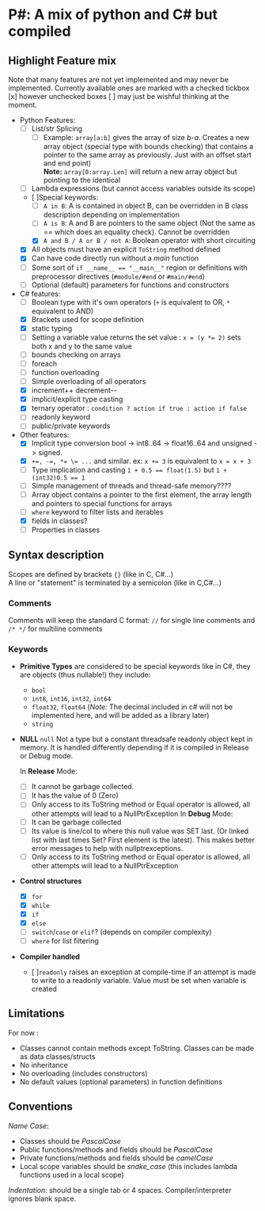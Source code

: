 # P#: A mix of python and C# but compiled #

## Highlight Feature mix ##

Note that many features are not yet implemented and may never be implemented. Currently available ones are marked with a checked tickbox [x] however unchecked boxes [ ] may just be wishful thinking at the moment.

- Python Features:
  - [ ] List/str Splicing
    - [ ] Example: `array[a:b]` gives the array of size *b-a*. Creates a new array object (special type with bounds checking) that contains a pointer to the same array as previously. Just with an offset start and end point)  
    **Note:** `array[0:array.Len]` will return a new array object but pointing to the identical

  - [ ] Lambda expressions (but cannot access variables outside its scope)

  - [ ]Special keywords:
    - [ ] `A in B`: A is contained in object B, can be overridden in B class description depending on implementation
    - [ ] `A is B`: A and B are pointers to the same object (Not the same as == which does an equality check). Cannot be overridden
    - [x] `A and B / A or B / not A`: Boolean operator with short circuiting
  - [x] All objects must have an explicit `ToString` method defined
  - [x] Can have code directly run without a *main* function
  - [ ] Some sort of `if __name__ == "__main__"` region  or definitions with preprocessor directives (`#module/#end` or `#main/#end`)
  - [ ] Optional (default) parameters for functions and constructors

- C# features:
  - [ ] Boolean type with it's own operators (`+` is equivalent to OR, `*` equivalent to AND)
  - [x] Brackets used for scope definition
  - [x] static typing
  - [ ] Setting a variable value returns the set value : `x = (y *= 2)` sets both x and y to the same value
  - [ ] bounds checking on arrays
  - [ ] foreach
  - [ ] function overloading
  - [ ] Simple overloading of all operators
  - [x] increment++ decrement--
  - [x] implicit/explicit type casting
  - [x] ternary operator : `condition ? action if true : action if false`
  - [ ] readonly keyword
  - [ ] public/private keywords

- Other features:
  - [x] Implicit type conversion bool -> int8..64 -> float16..64 and unsigned -> signed.
  - [x] `+=, -=, *= \= ...` and similar. ex: `x += 3` is equivalent to `x = x + 3`
  - [ ] Type implication and casting `1 + 0.5 == float(1.5)` but `1 + (int32)0.5 == 1`
  - [ ] Simple management of threads and thread-safe memory????
  - [ ] Array object contains a pointer to the first element, the array length and pointers to special functions for arrays
  - [ ] `where` keyword to filter lists and iterables
  - [x] fields in classes?
  - [ ] Properties in classes

## Syntax description ##

Scopes are defined by brackets `{}` (like in C, C#...)  
A line or "statement" is terminated by a semicolon (like in C,C#...)

### Comments ###

Comments will keep the standard C format: `//` for single line comments and `/* */` for multiline comments

### Keywords ###

- **Primitive Types** are considered to be special keywords like in C#, they are objects (thus nullable!) they include:
  - `bool`
  - `int8`, `int16`, `int32`, `int64`
  - `float32`, `float64` (*Note:* The decimal included in c# will not be implemented here, and will be added as a library later)
  - `string`

- **NULL**
  `null` Not a type but a constant threadsafe readonly object kept in memory. It is handled differently depending if it is compiled in Release or Debug mode.
  
  In **Release** Mode:
  - [ ] It cannot be garbage collected.
  - [ ] It has the value of 0 (Zero)
  - [ ] Only access to its ToString method or Equal operator is allowed, all other attempts will lead to a NullPtrException
  In **Debug** Mode:
  - [ ] It can be garbage collected
  - [ ] Its value is line/col to where this null value was SET last. (Or linked list with last times Set? First element is the latest). This makes better error messages to help with nullptrexceptions.
  - [ ] Only access to its ToString method or Equal operator is allowed, all other attempts will lead to a NullPtrException

- **Control structures**
  - [x] `for`
  - [x] `while`
  - [x] `if`
  - [x] `else`
  - [ ] `switch`/`case` or `elif`? (depends on compiler complexity)
  - [ ] `where` for list filtering

- **Compiler handled**
  - [ ]`readonly` raises an exception at compile-time if an attempt is made to write to a readonly variable. Value must be set when variable is created

## Limitations ##

For now :

- Classes cannot contain methods except ToString. Classes can be made as data classes/structs
- No inheritance
- No overloading (includes constructors)
- No default values (optional parameters) in function definitions

## Conventions ##

*Name Case*:

- Classes should be *PascalCase*
- Public functions/methods and fields should be *PascalCase*
- Private functions/methods and fields should be *camelCase*
- Local scope variables should be *snake_case* (this includes lambda functions used in a local scope)

*Indentation*: should be a single tab or 4 spaces. Compiler/interpreter ignores blank space.
